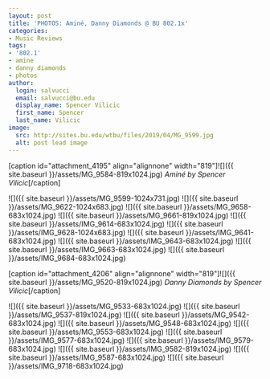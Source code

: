 ```yaml
---
layout: post
title: 'PHOTOS: Aminé, Danny Diamonds @ BU 802.1x'
categories:
- Music Reviews
tags:
- '802.1'
- amine
- danny diamonds
- photos
author:
  login: salvucci
  email: salvucci@bu.edu
  display_name: Spencer Vilicic
  first_name: Spencer
  last_name: Vilicic
image:
  src: http://sites.bu.edu/wtbu/files/2019/04/MG_9599.jpg
  alt: post lead image
---
```

\[caption id="attachment\_4195" align="alignnone" width="819"\]![]({{ site.baseurl }}/assets/MG_9584-819x1024.jpg) _Aminé by Spencer Vilicic_\[/caption\]

![]({{ site.baseurl }}/assets/MG_9599-1024x731.jpg) ![]({{ site.baseurl }}/assets/MG_9622-1024x683.jpg) ![]({{ site.baseurl }}/assets/MG_9658-683x1024.jpg) ![]({{ site.baseurl }}/assets/MG_9661-819x1024.jpg) ![]({{ site.baseurl }}/assets/IMG_9614-683x1024.jpg) ![]({{ site.baseurl }}/assets/IMG_9628-1024x683.jpg) ![]({{ site.baseurl }}/assets/IMG_9641-683x1024.jpg) ![]({{ site.baseurl }}/assets/IMG_9643-683x1024.jpg) ![]({{ site.baseurl }}/assets/IMG_9663-683x1024.jpg) ![]({{ site.baseurl }}/assets/IMG_9684-683x1024.jpg)

\[caption id="attachment\_4206" align="alignnone" width="819"\]![]({{ site.baseurl }}/assets/MG_9520-819x1024.jpg) _Danny Diamonds by Spencer Vilicic_\[/caption\]

![]({{ site.baseurl }}/assets/MG_9533-683x1024.jpg) ![]({{ site.baseurl }}/assets/MG_9537-819x1024.jpg) ![]({{ site.baseurl }}/assets/MG_9542-683x1024.jpg) ![]({{ site.baseurl }}/assets/MG_9548-683x1024.jpg) ![]({{ site.baseurl }}/assets/MG_9553-683x1024.jpg) ![]({{ site.baseurl }}/assets/IMG_9577-683x1024.jpg) ![]({{ site.baseurl }}/assets/IMG_9579-683x1024.jpg) ![]({{ site.baseurl }}/assets/IMG_9582-819x1024.jpg) ![]({{ site.baseurl }}/assets/IMG_9587-683x1024.jpg) ![]({{ site.baseurl }}/assets/IMG_9718-683x1024.jpg)